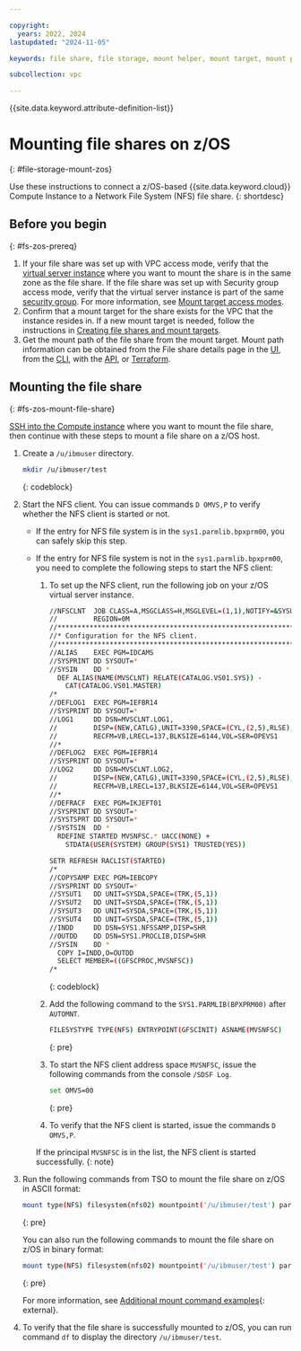 ```yaml
---

copyright:
  years: 2022, 2024
lastupdated: "2024-11-05"

keywords: file share, file storage, mount helper, mount target, mount path, secure connection

subcollection: vpc

---
```


{{site.data.keyword.attribute-definition-list}}

# Mounting file shares on z/OS
{: #file-storage-mount-zos}

Use these instructions to connect a z/OS-based {{site.data.keyword.cloud}} Compute Instance to a Network File System (NFS) file share.
{: shortdesc}

## Before you begin
{: #fs-zos-prereq}

1. If your file share was set up with VPC access mode, verify that the [virtual server instance](/docs/vpc?topic=vpc-about-advanced-virtual-servers) where you want to mount the share is in the same zone as the file share. If the file share was set up with Security group access mode, verify that the virtual server instance is part of the same [security group](/docs/vpc?topic=vpc-using-security-groups#sg-getting-started). For more information, see [Mount target access modes](/docs/vpc?topic=vpc-file-storage-vpc-about#fs-mount-access-mode).
2. Confirm that a mount target for the share exists for the VPC that the instance resides in. If a new mount target is needed, follow the instructions in [Creating file shares and mount targets](/docs/vpc?topic=vpc-file-storage-create). 
3. Get the mount path of the file share from the mount target. Mount path information can be obtained from the File share details page in the [UI](/docs/vpc?topic=vpc-file-storage-view&interface=ui#fs-get-mountpath-ui-vpc), from the [CLI](/docs/vpc?topic=vpc-file-storage-view&interface=cli#fs-get-mountpath-cli), with the [API](/docs/vpc?topic=vpc-file-storage-view&interface=api#fs-get-target-api), or [Terraform](/docs/vpc?topic=vpc-file-storage-view&interface=terraform#fs-view-mount-target-terraform).

## Mounting the file share
{: #fs-zos-mount-file-share}

[SSH into the Compute instance](/docs/vpc?topic=vpc-creating-virtual-servers&interface=ui#next-steps-after-creating-virtual-servers-ui) where you want to mount the file share, then continue with these steps to mount a file share on a z/OS host. 

1. Create a `/u/ibmuser` directory.

   ```sh
   mkdir /u/ibmuser/test
   ```
   {: codeblock}

2. Start the NFS client. You can issue commands `D OMVS,P` to verify whether the NFS client is started or not.

   * If the entry for NFS file system is in the `sys1.parmlib.bpxprm00`, you can safely skip this step.

   * If the entry for NFS file system is not in the `sys1.parmlib.bpxprm00`, you need to complete the following steps to start the NFS client:

     1. To set up the NFS client, run the following job on your z/OS virtual server instance.
        ```sh
        //NFSCLNT  JOB CLASS=A,MSGCLASS=H,MSGLEVEL=(1,1),NOTIFY=&SYSUID.,
        //         REGION=0M
        //*********************************************************************
        //* Configuration for the NFS client.                                 *
        //*********************************************************************
        //ALIAS    EXEC PGM=IDCAMS
        //SYSPRINT DD SYSOUT=*
        //SYSIN    DD *
          DEF ALIAS(NAME(MVSCLNT) RELATE(CATALOG.VS01.SYS)) -
            CAT(CATALOG.VS01.MASTER)
        /*
        //DEFLOG1  EXEC PGM=IEFBR14
        //SYSPRINT DD SYSOUT=*
        //LOG1     DD DSN=MVSCLNT.LOG1,
        //         DISP=(NEW,CATLG),UNIT=3390,SPACE=(CYL,(2,5),RLSE),
        //         RECFM=VB,LRECL=137,BLKSIZE=6144,VOL=SER=OPEVS1
        //*
        //DEFLOG2  EXEC PGM=IEFBR14
        //SYSPRINT DD SYSOUT=*
        //LOG2     DD DSN=MVSCLNT.LOG2,
        //         DISP=(NEW,CATLG),UNIT=3390,SPACE=(CYL,(2,5),RLSE),
        //         RECFM=VB,LRECL=137,BLKSIZE=6144,VOL=SER=OPEVS1
        //*
        //DEFRACF  EXEC PGM=IKJEFT01
        //SYSPRINT DD SYSOUT=*
        //SYSTSPRT DD SYSOUT=*
        //SYSTSIN  DD *
          RDEFINE STARTED MVSNFSC.* UACC(NONE) +
            STDATA(USER(SYSTEM) GROUP(SYS1) TRUSTED(YES))

        SETR REFRESH RACLIST(STARTED)
        /*
        //COPYSAMP EXEC PGM=IEBCOPY
        //SYSPRINT DD SYSOUT=*
        //SYSUT1   DD UNIT=SYSDA,SPACE=(TRK,(5,1))
        //SYSUT2   DD UNIT=SYSDA,SPACE=(TRK,(5,1))
        //SYSUT3   DD UNIT=SYSDA,SPACE=(TRK,(5,1))
        //SYSUT4   DD UNIT=SYSDA,SPACE=(TRK,(5,1))
        //INDD     DD DSN=SYS1.NFSSAMP,DISP=SHR
        //OUTDD    DD DSN=SYS1.PROCLIB,DISP=SHR
        //SYSIN    DD *
          COPY I=INDD,O=OUTDD
          SELECT MEMBER=((GFSCPROC,MVSNFSC))
        /*
        ```
        {: codeblock}

     2. Add the following command to the `SYS1.PARMLIB(BPXPRM00)` after `AUTOMNT`.
        ```sh
        FILESYSTYPE TYPE(NFS) ENTRYPOINT(GFSCINIT) ASNAME(MVSNFSC)
        ```
        {: pre}

     3. To start the NFS client address space `MVSNFSC`, issue the following commands from the console `/SDSF Log`.

        ```sh
        set OMVS=00
        ```
        {: pre}

     4. To verify that the NFS client is started, issue the commands `D OMVS,P`.

     If the principal `MVSNFSC` is in the list, the NFS client is started successfully.
     {: note}

3. Run the following commands from TSO to mount the file share on z/OS in ASCII format:

   ```sh
   mount type(NFS) filesystem(nfs02) mountpoint('/u/ibmuser/test') parm('<mount path>,xlat(y),vers(4)')
   ```
   {: pre}

   You can also run the following commands to mount the file share on z/OS in binary format:

   ```sh
   mount type(NFS) filesystem(nfs02) mountpoint('/u/ibmuser/test') parm('<mount path>,vers(4)')
   ```
   {: pre}

   For more information, see [Additional mount command examples](https://www.ibm.com/docs/en/zos/2.5.0?topic=examples-additional-mount-command){: external}.

4. To verify that the file share is successfully mounted to z/OS, you can run command `df` to display the directory `/u/ibmuser/test`.
